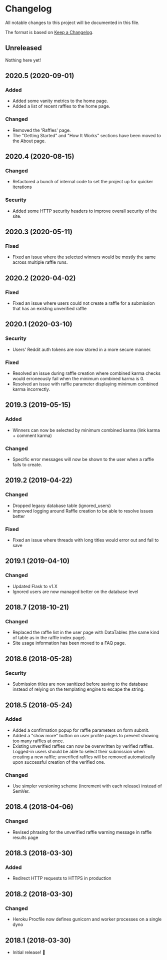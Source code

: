 # Changelog

All notable changes to this project will be documented in this file.

The format is based on [Keep a Changelog](http://keepachangelog.com/en/1.0.0/).

## Unreleased

Nothing here yet!

## 2020.5 (2020-09-01)

### Added

- Added some vanity metrics to the home page.
- Added a list of recent raffles to the home page.

### Changed

- Removed the 'Raffles' page.
- The "Getting Started" and "How It Works" sections have been moved to the About page.

## 2020.4 (2020-08-15)

### Changed

- Refactored a bunch of internal code to set the project up for quicker iterations

### Security

- Added some HTTP security headers to improve overall security of the site.

## 2020.3 (2020-05-11)

### Fixed

- Fixed an issue where the selected winners would be mostly the same across multiple raffle runs.

## 2020.2 (2020-04-02)

### Fixed

- Fixed an issue where users could not create a raffle for a submission that has an existing unverified raffle

## 2020.1 (2020-03-10)

### Security

- Users' Reddit auth tokens are now stored in a more secure manner.

### Fixed

- Resolved an issue during raffle creation where combined karma checks would erroneously fail when the minimum combined karma is 0.
- Resolved an issue with raffle parameter displaying minimum combined karma incorrectly.

## 2019.3 (2019-05-15)

### Added

- Winners can now be selected by minimum combined karma (link karma + comment karma)

### Changed

- Specific error messages will now be shown to the user when a raffle fails to create.

## 2019.2 (2019-04-22)

### Changed

- Dropped legacy database table (ignored_users)
- Improved logging around Raffle creation to be able to resolve issues better

### Fixed

- Fixed an issue where threads with long titles would error out and fail to save

## 2019.1 (2019-04-10)

### Changed

- Updated Flask to v1.X
- Ignored users are now managed better on the database level

## 2018.7 (2018-10-21)

### Changed

- Replaced the raffle list in the user page with DataTables (the same kind of table as in the raffle index page).
- Site usage information has been moved to a FAQ page.

## 2018.6 (2018-05-28)

### Security

- Submission titles are now sanitized before saving to the database instead of relying on the templating engine to escape the string.

## 2018.5 (2018-05-24)

### Added

- Added a confirmation popup for raffle parameters on form submit.
- Added a "show more" button on user profile pages to prevent showing too many raffles at once.
- Existing unverified raffles can now be overwritten by verified raffles. Logged-in users should be able to select their submission when creating a new raffle; unverified raffles will be removed automatically upon successful creation of the verified one.

### Changed

- Use simpler versioning scheme (increment with each release) instead of SemVer.

## 2018.4 (2018-04-06)

### Changed

- Revised phrasing for the unverified raffle warning message in raffle results page

## 2018.3 (2018-03-30)

### Added

- Redirect HTTP requests to HTTPS in production

## 2018.2 (2018-03-30)

### Changed

- Heroku Procfile now defines gunicorn and worker processes on a single dyno

## 2018.1 (2018-03-30)

- Initial release! :tada:
